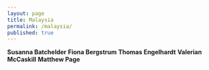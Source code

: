 ```yaml
---
layout: page
title: Malaysia
permalink: /malaysia/
published: true
---
```

**Susanna Batchelder**
**Fiona Bergstrum**
**Thomas Engelhardt**
**Valerian McCaskill**
**Matthew Page**